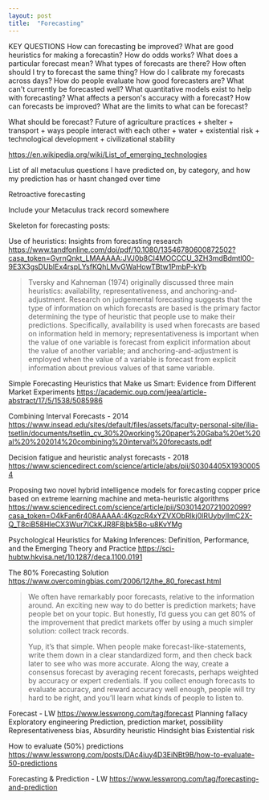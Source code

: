 ```yaml
---
layout: post
title:  "Forecasting"
---
```


KEY QUESTIONS
How can forecasting be improved?
What are good heuristics for making a forecastin?
How do odds works?
What does a particular forecast mean?
What types of forecasts are there?
How often should I try to forecast the same thing?
How do I calibrate my forecasts across days?
How do people evaluate how good forecasters are?
What can't currently be forecasted well?
What quantitative models exist to help with forecasting?
What affects a person's accuracy with a forecast?
How can forecasts be improved?
What are the limits to what can be forecast?

What should be forecast?
Future of agriculture practices + shelter + transport + ways people
interact with each other + water + existential risk + technological
development + civilizational stability

https://en.wikipedia.org/wiki/List_of_emerging_technologies

List of all metaculus questions I have predicted on, by category,
and how my prediction has or hasnt changed over time

Retroactive forecasting

Include your Metaculus track record somewhere

Skeleton for forecasting posts:


Use of heuristics: Insights from forecasting
research
https://www.tandfonline.com/doi/pdf/10.1080/13546780600872502?casa_token=GvrnQnkt_LMAAAAA:JVJ0b8CI4MOCCCU_3ZH3mdBdmtl00-9E3X3gsDUbIEx4rspLYsfKQhLMvGWaHowTBtw1PmbP-kYb
> Tversky and Kahneman (1974) originally discussed three main heuristics:
availability, representativeness, and anchoring-and-adjustment. Research on
judgemental forecasting suggests that the type of information on which
forecasts are based is the primary factor determining the type of heuristic that
people use to make their predictions. Specifically, availability is used when
forecasts are based on information held in memory; representativeness is
important when the value of one variable is forecast from explicit information
about the value of another variable; and anchoring-and-adjustment is
employed when the value of a variable is forecast from explicit information
about previous values of that same variable.


Simple Forecasting Heuristics that Make us Smart: Evidence from Different Market Experiments
https://academic.oup.com/jeea/article-abstract/17/5/1538/5085986

Combining Interval Forecasts - 2014
https://www.insead.edu/sites/default/files/assets/faculty-personal-site/ilia-tsetlin/documents/tsetlin_cv_30%20working%20paper%20Gaba%20et%20al%20%202014%20combining%20interval%20forecasts.pdf

Decision fatigue and heuristic analyst forecasts - 2018
https://www.sciencedirect.com/science/article/abs/pii/S0304405X19300054


Proposing two novel hybrid intelligence models for forecasting copper price based on extreme learning machine and meta-heuristic algorithms
https://www.sciencedirect.com/science/article/pii/S0301420721002099?casa_token=O4kFan6r408AAAAA:4KgzcR4xYZVXObRlkj0lRUybyIImC2X-Q_T8ciB58HIeCX3Wur7ICkKJR8F8jbk5Bo-u8KvYMg


Psychological Heuristics for Making Inferences: Definition, Performance, and the Emerging Theory and Practice
https://sci-hubtw.hkvisa.net/10.1287/deca.1100.0191

The 80% Forecasting Solution
https://www.overcomingbias.com/2006/12/the_80_forecast.html
> We often have remarkably poor forecasts, relative to the information around.   An exciting new way to do better is prediction markets; have people bet on your topic.  But honestly, I’d guess you can get 80% of the improvement that predict markets offer by using a much simpler solution: collect track records.
>
> Yup, it’s that simple.   When people make forecast-like-statements, write them down in a clear standardized form, and then check back later to see who was more accurate.   Along the way, create a consensus forecast by averaging recent forecasts, perhaps weighted by accuracy or expert credentials.   If you collect enough forecasts to evaluate accuracy, and reward accuracy well enough, people will try hard to be right, and you’ll learn what kinds of people to listen to.

Forecast - LW
https://www.lesswrong.com/tag/forecast
Planning fallacy
Exploratory engineering
Prediction, prediction market, possibility
Representativeness bias, Absurdity heuristic
Hindsight bias
Existential risk

How to evaluate (50%) predictions
https://www.lesswrong.com/posts/DAc4iuy4D3EiNBt9B/how-to-evaluate-50-predictions

Forecasting & Prediction - LW
https://www.lesswrong.com/tag/forecasting-and-prediction
